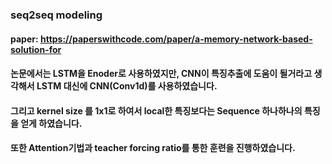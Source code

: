 ### seq2seq modeling

#### paper: https://paperswithcode.com/paper/a-memory-network-based-solution-for
#### 논문에서는 LSTM을 Enoder로 사용하였지만, CNN이 특징추출에 도움이 될거라고 생각해서 LSTM 대신에 CNN(Conv1d)를 사용하였습니다.
#### 그리고 kernel size 를 1x1로 하여서 local한 특징보다는 Sequence 하나하나의 특징을 얻게 하였습니다.

#### 또한 Attention기법과 teacher forcing ratio를 통한 훈련을 진행하였습니다.
